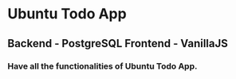 # Ubuntu Todo App
  ## Backend - PostgreSQL Frontend - VanillaJS
  ### Have all the functionalities of Ubuntu Todo App.